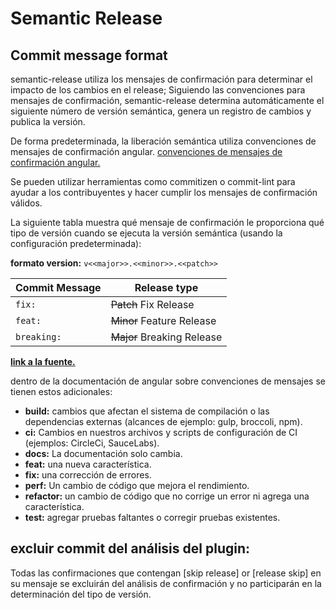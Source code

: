 # Semantic Release
## Commit message format
semantic-release utiliza los mensajes de confirmación para determinar el impacto de los cambios en el release; Siguiendo las convenciones para mensajes de confirmación, semantic-release determina automáticamente el siguiente número de versión semántica, genera un registro de cambios y publica la versión.

De forma predeterminada, la liberación semántica utiliza 
convenciones de mensajes de confirmación angular. [convenciones de mensajes de confirmación angular.](https://github.com/angular/angular/blob/main/CONTRIBUTING.md#-commit-message-format)

Se pueden utilizar herramientas como commitizen o commit-lint para ayudar a los contribuyentes y hacer cumplir los mensajes de confirmación válidos.

La siguiente tabla muestra qué mensaje de confirmación le proporciona qué tipo de versión cuando se ejecuta la versión semántica (usando la configuración predeterminada):

**formato version:** `v<<major>>.<<minor>>.<<patch>>`

| Commit Message                                                                                                        | Release type                  |
| --------------------------------------------------------------------------------------------------------------------- | ------------------------------|
| `fix: `                                                                                                               | ~~Patch~~ Fix Release         |
| `feat: `                                                                                                              | ~~Minor~~ Feature Release     |
| `breaking:`                                                                                                           | ~~Major~~ Breaking Release    |
**[link a la fuente.](https://github.com/semantic-release/semantic-release?tab=readme-ov-file#Commit%20message%20format)**

dentro de la documentación de angular sobre convenciones de mensajes se tienen estos adicionales:

- **build:** cambios que afectan el sistema de compilación o las dependencias externas (alcances de ejemplo: gulp, broccoli, npm).
- **ci:** Cambios en nuestros archivos y scripts de configuración de CI (ejemplos: CircleCi, SauceLabs).
- **docs:** La documentación solo cambia.
- **feat:** una nueva característica.
- **fix:** una corrección de errores.
- **perf:** Un cambio de código que mejora el rendimiento.
- **refactor:** un cambio de código que no corrige un error ni agrega una característica.
- **test:** agregar pruebas faltantes o corregir pruebas existentes.

## excluir commit del análisis del plugin:

Todas las confirmaciones que contengan [skip release] or [release skip] en su mensaje se excluirán del análisis de confirmación y no participarán en la determinación del tipo de versión.
